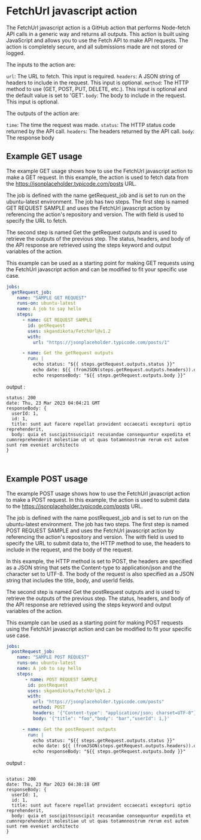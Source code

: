 # FetchUrl javascript action

The FetchUrl javascript action is a GitHub action that performs Node-fetch API calls in a generic way and returns all outputs. This action is built using JavaScript and allows you to use the Fetch API to make API requests. The action is completely secure, and all submissions made are not stored or logged.

The inputs to the action are:

`url`: The URL to fetch. This input is required.
`headers`: A JSON string of headers to include in the request. This input is optional.
`method`: The HTTP method to use (GET, POST, PUT, DELETE, etc.). This input is optional and the default value is set to 'GET'.
`body`: The body to include in the request. This input is optional.

The outputs of the action are:

`time`: The time the request was made.
`status`: The HTTP status code returned by the API call.
`headers`: The headers returned by the API call.
`body`: The response body

## Example GET usage

The example GET usage shows how to use the FetchUrl javascript action to make a GET request. In this example, the action is used to fetch data from the https://jsonplaceholder.typicode.com/posts URL.

The job is defined with the name getRequest_job and is set to run on the ubuntu-latest environment. The job has two steps. The first step is named GET REQUEST SAMPLE and uses the FetchUrl javascript action by referencing the action's repository and version. The with field is used to specify the URL to fetch.

The second step is named Get the getRequest outputs and is used to retrieve the outputs of the previous step. The status, headers, and body of the API response are retrieved using the steps keyword and output variables of the action.

This example can be used as a starting point for making GET requests using the FetchUrl javascript action and can be modified to fit your specific use case.

```yaml
jobs:
  getRequest_job:
    name: "SAMPLE GET REQUEST"
    runs-on: ubuntu-latest
    name: A job to say hello
    steps:
      - name: GET REQUEST SAMPLE
        id: getRequest
        uses: skgandikota/FetchUrl@v1.2
        with:
          url: "https://jsonplaceholder.typicode.com/posts/1"

      - name: Get the getRequest outputs
        run: |
          echo status: "${{ steps.getRequest.outputs.status }}"
          echo date: ${{ (fromJSON(steps.getRequest.outputs.headers)).date[0] }}
          echo responseBody: "${{ steps.getRequest.outputs.body }}"
```
output : 
```shell
status: 200
date: Thu, 23 Mar 2023 04:04:21 GMT
responseBody: {
  userId: 1,
  id: 1,
  title: sunt aut facere repellat provident occaecati excepturi optio reprehenderit,
  body: quia et suscipitnsuscipit recusandae consequuntur expedita et cumnreprehenderit molestiae ut ut quas totamnnostrum rerum est autem sunt rem eveniet architecto
} 



``` 



## Example POST usage

The example POST usage shows how to use the FetchUrl javascript action to make a POST request. In this example, the action is used to submit data to the https://jsonplaceholder.typicode.com/posts URL.

The job is defined with the name postRequest_job and is set to run on the ubuntu-latest environment. The job has two steps. The first step is named POST REQUEST SAMPLE and uses the FetchUrl javascript action by referencing the action's repository and version. The with field is used to specify the URL to submit data to, the HTTP method to use, the headers to include in the request, and the body of the request.

In this example, the HTTP method is set to POST, the headers are specified as a JSON string that sets the Content-type to application/json and the character set to UTF-8. The body of the request is also specified as a JSON string that includes the title, body, and userId fields.

The second step is named Get the postRequest outputs and is used to retrieve the outputs of the previous step. The status, headers, and body of the API response are retrieved using the steps keyword and output variables of the action.

This example can be used as a starting point for making POST requests using the FetchUrl javascript action and can be modified to fit your specific use case.

```yaml
jobs:
  postRequest_job:
    name: "SAMPLE POST REQUEST"
    runs-on: ubuntu-latest
    name: A job to say hello
    steps:
       - name: POST REQUEST SAMPLE
        id: postRequest
        uses: skgandikota/FetchUrl@v1.2
        with:
          url: "https://jsonplaceholder.typicode.com/posts"
          method: POST
          headers: '{"Content-type": "application/json; charset=UTF-8"}'
          body: '{"title": "foo","body": "bar","userId": 1,}'

      - name: Get the postRequest outputs
        run: |
          echo status: "${{ steps.getRequest.outputs.status }}"
          echo date: ${{ (fromJSON(steps.getRequest.outputs.headers)).date[0] }}
          echo responseBody: "${{ steps.getRequest.outputs.body }}"
```
output : 
```shell

status: 200
date: Thu, 23 Mar 2023 04:30:18 GMT
responseBody: {
  userId: 1,
  id: 1,
  title: sunt aut facere repellat provident occaecati excepturi optio reprehenderit,
  body: quia et suscipitnsuscipit recusandae consequuntur expedita et cumnreprehenderit molestiae ut ut quas totamnnostrum rerum est autem sunt rem eveniet architecto
}

```